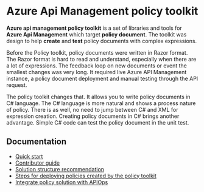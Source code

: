 # Azure Api Management policy toolkit

**Azure api management policy toolkit** is a set of libraries and tools for **Azure Api Management** which target
**policy document**. The toolkit was design to help **create** and **test** policy documents with complex expressions.

Before the Policy toolkit, policy documents were written in Razor format.
The Razor format is hard to read and understand, especially when there are a lot of expressions.
The feedback loop on new documents or event the smallest changes was very long.
It required live Azure API Management instance, a policy document deployment and manual testing through the API request.

The policy toolkit changes that. It allows you to write policy documents in C# language.
The C# language is more natural and shows a process nature of policy. There is as well, no need to jump between C# and
XML for expression creation.
Creating policy documents in C# brings another advantage. Simple C# code can test the policy document in the unit test.

## Documentation

* [Quick start](docs/QuickStart.md)
* [Contributor guide](docs/ContributorGuide.md)
* [Solution structure recommendation](docs/SolutionStructureRecommendation.md)
* [Steps for deploying policies created by the policy toolkit](docs/IntegratePolicySolution.md)
* [Integrate policy solution with APIOps](docs/IntegratePolicySolutionWithApiOps.md)
